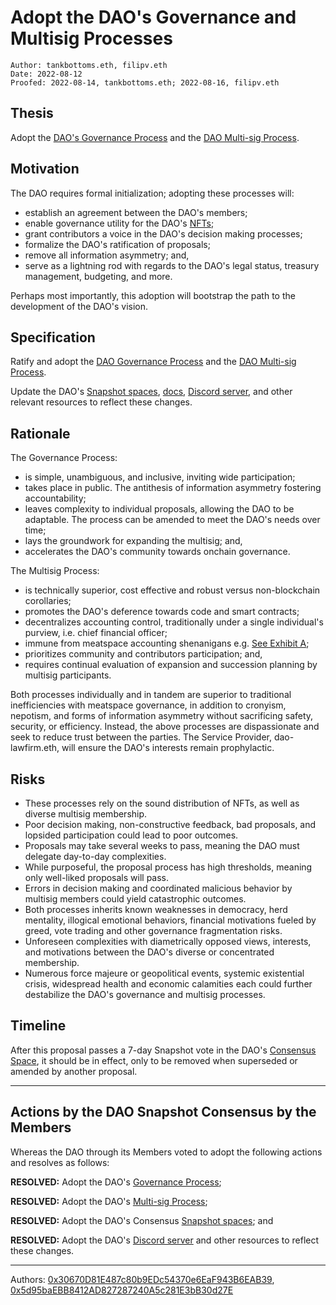 # Adopt the DAO's Governance and Multisig Processes

```
Author: tankbottoms.eth, filipv.eth
Date: 2022-08-12
Proofed: 2022-08-14, tankbottoms.eth; 2022-08-16, filipv.eth
```

## Thesis

Adopt the [DAO's Governance Process](https://gov.move.xyz/dao/governance/process) and the [DAO Multi-sig Process](https://gov.move.xyz/dao/governance/multisig).

## Motivation

The DAO requires formal initialization; adopting these processes will:

-   establish an agreement between the DAO's members;
-   enable governance utility for the DAO's [NFTs](https://etherscan.io/token/0xdd407a053fa45172079916431d06e8e07f655042);
-   grant contributors a voice in the DAO's decision making processes;
-   formalize the DAO's ratification of proposals;
-   remove all information asymmetry; and,
-   serve as a lightning rod with regards to the DAO's legal status, treasury management, budgeting, and more.

Perhaps most importantly, this adoption will bootstrap the path to the development of the DAO's vision.

## Specification

Ratify and adopt the [DAO Governance Process](https://gov.move.xyz/dao/governance/process) and the [DAO Multi-sig Process](https://gov.move.xyz/dao/governance/multisig).

Update the DAO's [Snapshot spaces](https://snapshot.org/#/snapshot.movedao.eth), [docs](https://gov.move.xyz), [Discord server](https://discord.gg/movexyz), and other relevant resources to reflect these changes.

## Rationale

The Governance Process:

-   is simple, unambiguous, and inclusive, inviting wide participation;
-   takes place in public. The antithesis of information asymmetry fostering accountability;
-   leaves complexity to individual proposals, allowing the DAO to be adaptable. The process can be amended to meet the DAO's needs over time;
-   lays the groundwork for expanding the multisig; and,
-   accelerates the DAO's community towards onchain governance.

The Multisig Process:

-   is technically superior, cost effective and robust versus non-blockchain corollaries;
-   promotes the DAO's deference towards code and smart contracts;
-   decentralizes accounting control, traditionally under a single individual's purview, i.e. chief financial officer;
-   immune from meatspace accounting shenanigans e.g. [See Exhibit A](https://www.sec.gov/news/press-release/2022-114);
-   prioritizes community and contributors participation; and,
-   requires continual evaluation of expansion and succession planning by multisig participants.

Both processes individually and in tandem are superior to traditional inefficiencies with meatspace governance, in addition to cronyism, nepotism, and forms of information asymmetry without sacrificing safety, security, or efficiency. Instead, the above processes are dispassionate and seek to reduce trust between the parties. The Service Provider, dao-lawfirm.eth, will ensure the DAO's interests remain prophylactic.

## Risks

-   These processes rely on the sound distribution of NFTs, as well as diverse multisig membership.
-   Poor decision making, non-constructive feedback, bad proposals, and lopsided participation could lead to poor outcomes.
-   Proposals may take several weeks to pass, meaning the DAO must delegate day-to-day complexities.
-   While purposeful, the proposal process has high thresholds, meaning only well-liked proposals will pass.
-   Errors in decision making and coordinated malicious behavior by multisig members could yield catastrophic outcomes.
-   Both processes inherits known weaknesses in democracy, herd mentality, illogical emotional behaviors, financial motivations fueled by greed, vote trading and other governance fragmentation risks.
-   Unforeseen complexities with diametrically opposed views, interests, and motivations between the DAO's diverse or concentrated membership.
-   Numerous force majeure or geopolitical events, systemic existential crisis, widespread health and economic calamities each could further destabilize the DAO's governance and multisig processes.

## Timeline

After this proposal passes a 7-day Snapshot vote in the DAO's [Consensus Space](https://snapshot.org/#/snapshot.movedao.eth), it should be in effect, only to be removed when superseded or amended by another proposal.

---

## Actions by the DAO Snapshot Consensus by the Members

Whereas the DAO through its Members voted to adopt the following actions and resolves as follows:

**RESOLVED:** Adopt the DAO's [Governance Process](https://gov.move.xyz/dao/governance/process);

**RESOLVED:** Adopt the DAO's [Multi-sig Process](https://gov.move.xyz/dao/governance/multisig);

**RESOLVED:** Adopt the DAO's Consensus [Snapshot spaces](https://snapshot.org/#/snapshot.movedao.eth); and

**RESOLVED:** Adopt the DAO's [Discord server](https://discord.gg/movexyz) and other resources to reflect these changes.

---

Authors: [0x30670D81E487c80b9EDc54370e6EaF943B6EAB39](https://etherscan.io/address/0x30670d81e487c80b9edc54370e6eaf943b6eab39), [0x5d95baEBB8412AD827287240A5c281E3bB30d27E](https://etherscan.io/address/0x5d95baEBB8412AD827287240A5c281E3bB30d27E)
